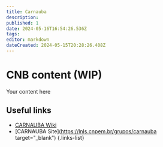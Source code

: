 ```yaml
---
title: Carnauba
description: 
published: 1
date: 2024-05-16T16:54:26.536Z
tags: 
editor: markdown
dateCreated: 2024-05-15T20:28:26.408Z
---
```


# CNB content (WIP)
Your content here

## Useful links

- [CARNAUBA Wiki](/Beamlines/Carnauba/cnb_intro)
- [CARNAUBA Site](https://lnls.cnpem.br/grupos/carnauba target="_blank")
{.links-list}